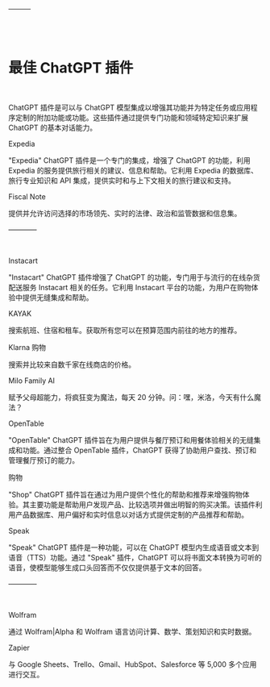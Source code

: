 | ![image](img/chapter_title_corner_decoration_left.png) |  | ![image](img/chapter_title_corner_decoration_right.png) |
| --- | --- | --- |

![image](img/chapter_title_above.png)

# 最佳 ChatGPT 插件

![image](img/chapter_title_below.png)

ChatGPT 插件是可以与 ChatGPT 模型集成以增强其功能并为特定任务或应用程序定制的附加功能或功能。这些插件通过提供专门功能和领域特定知识来扩展 ChatGPT 的基本对话能力。

Expedia

"Expedia" ChatGPT 插件是一个专门的集成，增强了 ChatGPT 的功能，利用 Expedia 的服务提供旅行相关的建议、信息和帮助。它利用 Expedia 的数据库、旅行专业知识和 API 集成，提供实时和与上下文相关的旅行建议和支持。

Fiscal Note

提供并允许访问选择的市场领先、实时的法律、政治和监管数据和信息集。

––––––––

![image](img/scene_break.png)

Instacart

"Instacart" ChatGPT 插件增强了 ChatGPT 的功能，专门用于与流行的在线杂货配送服务 Instacart 相关的任务。它利用 Instacart 平台的功能，为用户在购物体验中提供无缝集成和帮助。

KAYAK

搜索航班、住宿和租车。获取所有您可以在预算范围内前往的地方的推荐。

Klarna 购物

搜索并比较来自数千家在线商店的价格。

Milo Family AI

赋予父母超能力，将疯狂变为魔法，每天 20 分钟。问：嘿，米洛，今天有什么魔法？

OpenTable

"OpenTable" ChatGPT 插件旨在为用户提供与餐厅预订和用餐体验相关的无缝集成和功能。通过整合 OpenTable 插件，ChatGPT 获得了协助用户查找、预订和管理餐厅预订的能力。

购物

"Shop" ChatGPT 插件旨在通过为用户提供个性化的帮助和推荐来增强购物体验。其主要功能是帮助用户发现产品、比较选项并做出明智的购买决策。该插件利用产品数据库、用户偏好和实时信息以对话方式提供定制的产品推荐和帮助。

Speak

"Speak" ChatGPT 插件是一种功能，可以在 ChatGPT 模型内生成语音或文本到语音（TTS）功能。通过 "Speak" 插件，ChatGPT 可以将书面文本转换为可听的语音，使模型能够生成口头回答而不仅仅提供基于文本的回答。

––––––––

![image](img/scene_break.png)

Wolfram

通过 Wolfram|Alpha 和 Wolfram 语言访问计算、数学、策划知识和实时数据。

Zapier

与 Google Sheets、Trello、Gmail、HubSpot、Salesforce 等 5,000 多个应用进行交互。
